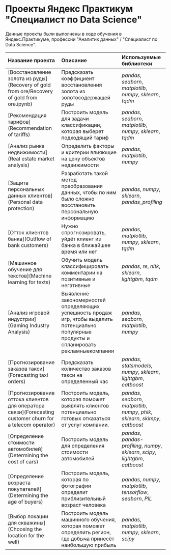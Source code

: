 # Проекты Яндекс Практикум "Специалист по Data Science"

Данные проекты были выполнены в ходе обучения в Яндекс.Практикуме, профессии "Аналитик данных" / "Специалист по Data Science".

| Название проекта | Описание | Используемые библиотеки | 
| :---------------------- | :---------------------- | :---------------------- |
| [Восстановление золота из руды](Recovery of gold from ore/Recovery of gold from ore.ipynb) | Предсказать коэффициент восстановления золота из золотосодержащей руды | *pandas*, *seaborn*, *matplotlib*, *numpy*, *sklearn*, *tqdm*|
| [Рекомендация тарифов](Recommendation of tariffs) | Построить модель для задачи классификации, которая выберет подходящий тариф | *pandas*, *seaborn*, *matplotlib*, *numpy*, *sklearn*, *tqdm*|
| [Анализ рынка недвижимости](Real estate market analysis) | Определить факторы и критерии влияющие на цену объектов недвижимости | *pandas*, *matplotlib*, *numpy*|
| [Защита персональных данных клиентов](Personal data protection) | Разработать такой метод преобразования данных, чтобы по ним было сложно восстановить персональную информацию | *pandas*, *numpy*, *sklearn*, *pandas_profiling*|
| [Отток клиентов банка](Outflow of bank customers) | Нужно спрогнозировать, уйдёт клиент из банка в ближайшее время или нет | *pandas*, *matplotlib*, *numpy*, *sklearn*, *tqdm*|
| [Машинное обучение для текстов](Machine learning for texts) | Обучить модель классифицировать комментарии на позитивные и негативные | *pandas*, *re*, *nltk*, *sklearn*, *lightgbm*, *tqdm*|
| [Анализ игровой индустрии](Gaming Industry Analysis) | Выявление закономерностей определяющих успешность продаж игр, чтобы выделить потенциально популярные продукты и спланировать рекламныекомпании | *pandas*, *seaborn*, *matplotlib*, *numpy*|
| [Прогнозирование заказов такси](Forecasting taxi orders) | Предсказать количество заказов такси на определенный час | *pandas*, *statsmodels*, *numpy*, *sklearn*, *lightgbm*, *catboost*|
| [Прогнозирование оттока клиентов для оператора связи](Forecasting customer churn for a telecom operator) | Построить модель, которая поможет выявлять клиентов потенциально готовых отказаться от услуг компании. | *pandas*, *seaborn*, *matplotlib*, *numpy*, *phik*, *sklearn*, *skimpy*, *catboost*|
| [Определение стоимости автомобилей](Determining the cost of cars) | Построить модель для определения стоимости автомобилей | *pandas*, *pandas-profiling*, *numpy*, *sklearn*, *scipy*, *lightgbm*, *catboost*|
| [Определение возраста покупателей](Determining the age of buyers) | Построить модель, которая по фотографии определит приблизительный возраст человека | *pandas*, *numpy*, *matplotlib*, *tensorflow*, *seaborn*, *PIL*|
| [Выбор локации для скважины](Choosing the location for the well) | Построить модель машинного обучения, которая поможет определить регион, где добыча принесёт наибольшую прибыль | *pandas*, *matplotlib*, *numpy*, *sklearn*, *scipy*|